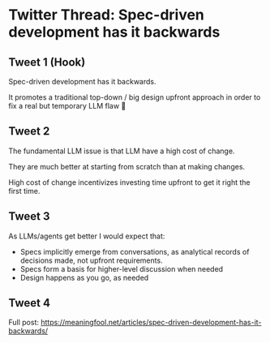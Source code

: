 # Twitter Thread: Spec-driven development has it backwards

## Tweet 1 (Hook)
Spec-driven development has it backwards.

It promotes a traditional top-down / big design upfront approach in order to fix a real but temporary LLM flaw 🧵

## Tweet 2
The fundamental LLM issue is that LLM have a high cost of change. 

They are much better at starting from scratch than at making changes.

High cost of change incentivizes investing time upfront to get it right the first time.

## Tweet 3
As LLMs/agents get better I would expect that:
- Specs implicitly emerge from conversations, as analytical records of decisions made, not upfront requirements.
- Specs form a basis for higher-level discussion when needed
- Design happens as you go, as needed

## Tweet 4
Full post: https://meaningfool.net/articles/spec-driven-development-has-it-backwards/

